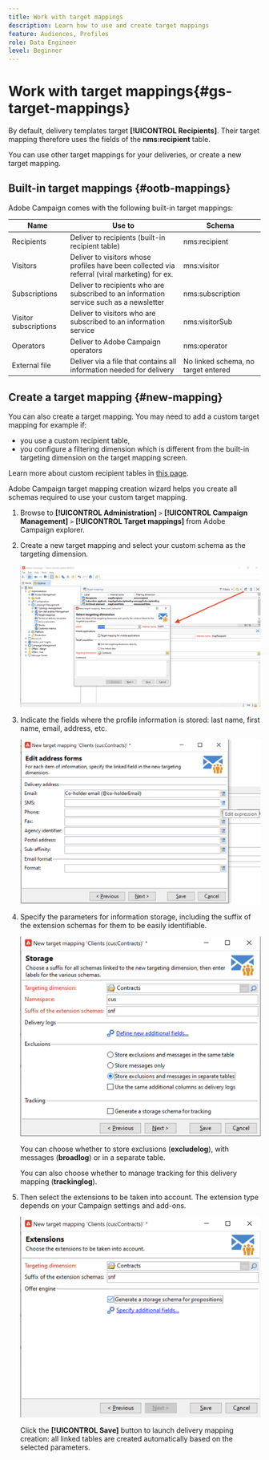 ```yaml
---
title: Work with target mappings
description: Learn how to use and create target mappings
feature: Audiences, Profiles
role: Data Engineer
level: Beginner
---
```

# Work with target mappings{#gs-target-mappings}

By default, delivery templates target **[!UICONTROL Recipients]**. Their target mapping therefore uses the fields of the **nms:recipient** table. 

You can use other target mappings for your deliveries, or create a new target mapping.

## Built-in target mappings {#ootb-mappings}

Adobe Campaign comes with the following built-in target mappings:

|  Name  | Use to | Schema  |
|---|---|---|
|  Recipients  | Deliver to recipients (built-in recipient table)  | nms:recipient  |
|  Visitors  | Deliver to visitors whose profiles have been collected via referral (viral marketing) for ex.  | mns:visitor  |
|  Subscriptions  | Deliver to recipients who are subscribed to an information service such as a newsletter | nms:subscription  |
|  Visitor subscriptions  | Deliver to visitors who are subscribed to an information service  | nms:visitorSub  |
|  Operators  | Deliver to Adobe Campaign operators  | nms:operator  |
|  External file  | Deliver via a file that contains all information needed for delivery  | No linked schema, no target entered  |

## Create a target mapping {#new-mapping}

You can also create a target mapping. You may need to add a custom target mapping for example if:

* you use a custom recipient table,
* you configure a filtering dimension which is different from the built-in targeting dimension on the target mapping screen.

Learn more about custom recipient tables in [this page](../dev/custom-recipient.md).

Adobe Campaign target mapping creation wizard helps you create all schemas required to use your custom target mapping.

1. Browse to **[!UICONTROL Administration]** `>` **[!UICONTROL Campaign Management]** `>` **[!UICONTROL Target mappings]** from Adobe Campaign explorer.

1. Create a new target mapping and select your custom schema as the targeting dimension.

   ![](assets/new-target-mapping.png)


1. Indicate the fields where the profile information is stored: last name, first name, email, address, etc.

   ![](assets/wf_new_mapping_define_join.png)

1. Specify the parameters for information storage, including the suffix of the extension schemas for them to be easily identifiable.

   ![](assets/wf_new_mapping_define_names.png)

   You can choose whether to store exclusions (**excludelog**), with messages (**broadlog**) or in a separate table.

   You can also choose whether to manage tracking for this delivery mapping (**trackinglog**).

1. Then select the extensions to be taken into account. The extension type depends on your Campaign settings and add-ons.

   ![](assets/wf_new_mapping_define_extensions.png)

   Click the **[!UICONTROL Save]** button to launch delivery mapping creation: all linked tables are created automatically based on the selected parameters.

